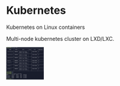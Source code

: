 # Kubernetes


Kubernetes on Linux containers


Multi-node kubernetes cluster on LXD/LXC.


<img src="images/lxc:lxd nodes.png" width="100">

